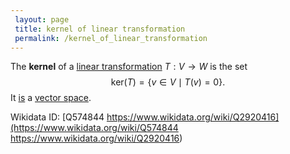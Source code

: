 ```yaml
---
 layout: page
 title: kernel of linear transformation
 permalink: /kernel_of_linear_transformation
---
```

The **kernel** of a [linear transformation](https://defsmath.github.io/DefsMath/linear_transformation) $T:V\to W$ is the set $$\text{ker}(T)= \{v\in V\mid T(v) =0\}.$$ It [is](https://defsmath.github.io/DefsMath/kernel_is_a_vector_subspace) a [vector space](https://defsmath.github.io/DefsMath/vector_space).

Wikidata ID: [Q574844
https://www.wikidata.org/wiki/Q2920416](https://www.wikidata.org/wiki/Q574844
https://www.wikidata.org/wiki/Q2920416)